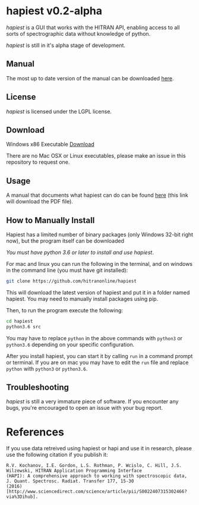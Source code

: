 # hapiest v0.2-alpha
*hapiest* is a GUI that works with the HITRAN API, enabling access
to all sorts of spectrographic data without knowledge of python.

*hapiest* is still in it's alpha stage of development. 
## Manual
The most up to date version of the manual can be downloaded [here](https://github.com/hitranonline/hapiest/raw/master/docs/manual.pdf).

## License 
*hapiest* is licensed under the LGPL license.

## Download
Windows x86 Executable [Download](https://github.com/hitranonline/hapiest/releases/tag/v0.1-alpha)

There are no Mac OSX or Linux executables, please make an issue in this repository to request one.

## Usage
A manual that documents what hapiest can do can be found 
[here](https://github.com/hitranonline/hapiest/raw/master/doc/HAPIESTmanual.pdf) (this link will download the PDF file).

## How to Manually Install
Hapiest has a limited number of binary packages (only Windows 32-bit right now), but the program itself can be
downloaded

*You must have python 3.6 or later to install and use hapiest*.

For mac and linux you can run the following in the terminal, and on windows in the command line (you must have git
installed):
```bash
git clone https://github.com/hitranonline/hapiest
```

This will download the latest version of hapiest and put it in a folder named hapiest. You may need to manually install
packages using pip.

Then, to run the program execute the following:
```bash
cd hapiest
python3.6 src
```
    
You may have to replace `python` in the above commands with `python3` or `python3.6` depending on your specific
configuration.

After you install hapiest, you can start it by calling `run` in a command prompt or terminal. If you are on mac you may
have to edit the `run` file and replace `python` with `python3` or `python3.6`.

## Troubleshooting
*hapiest* is still a very immature piece of software. If you encounter any bugs, you're encouraged to open an issue with
your bug report.

# References
If you use data retreived using hapiest or hapi and use it in research, please use the following citation if you publish
it:

```
R.V. Kochanov, I.E. Gordon, L.S. Rothman, P. Wcislo, C. Hill, J.S. Wilzewski, HITRAN Application Programming Interface
(HAPI): A comprehensive approach to working with spectroscopic data, J. Quant. Spectrosc. Radiat. Transfer 177, 15-30
(2016) [http://www.sciencedirect.com/science/article/pii/S0022407315302466?via%3Dihub].
```
